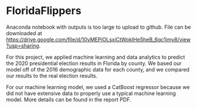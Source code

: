 # FloridaFlippers

Anaconda notebook with outputs is too large to upload to github. File can be downloaded at https://drive.google.com/file/d/10vMEPiOLsxiCtWoklHe5heB_6qc1jmy8/view?usp=sharing.


For this project, we applied machine learning and data analytics to predict the 2020 presidential election results in Florida by county. We based our model off of the 2016 demographic data for each county, and we compared
our results to the real election results. 

For our machine learning model, we used a CatBoost regressor because we did not have extensive data to properly use a typical machine learning model. More details can be found in the report PDF.

